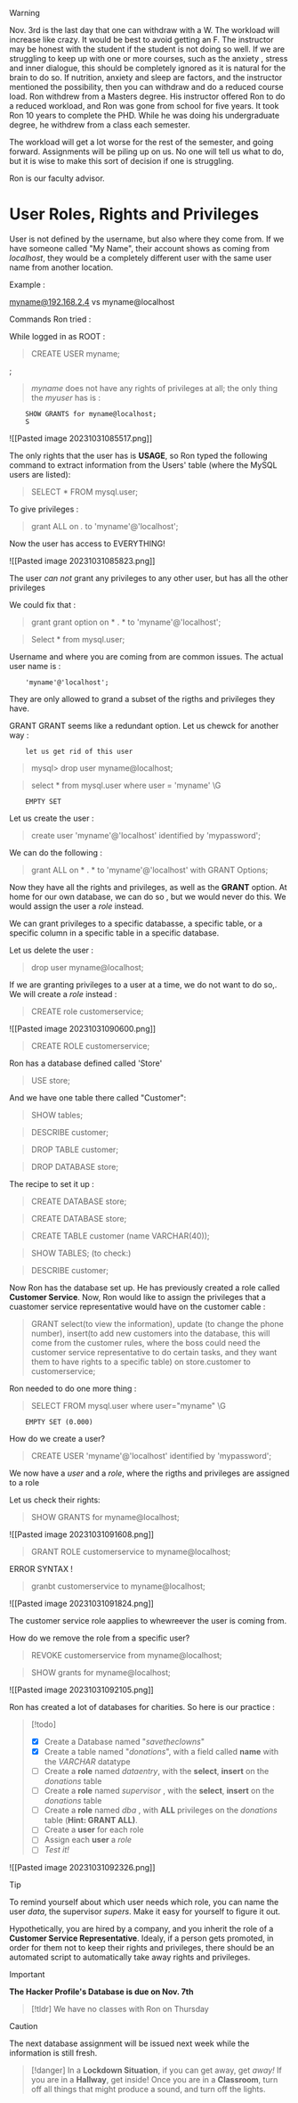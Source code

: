 

> [!warning] 
>  Nov. 3rd is the last day that one can withdraw with a W. The workload will increase like crazy. It would be best to avoid getting an F. The instructor may be honest with the student if the student is not doing so well. If we are struggling to keep up with one or more courses, such as  the anxiety , stress and inner dialogue, this should be completely ignored as it is natural for the brain to do so. If nutrition, anxiety and sleep are factors, and the instructor mentioned the possibility, then you can withdraw and do a reduced course load. Ron withdrew from a Masters degree. His instructor offered Ron to do a reduced workload, and Ron was gone from school for five years. It took Ron 10 years to complete the PHD. While he was doing his undergraduate degree, he withdrew from a class each semester. 




The workload will get a lot worse for the rest of the semester, and going forward. Assignments will be piling up on us. No one will tell us what to do, but it is wise to make this sort of decision if one is struggling. 


Ron is our faculty advisor.




# User Roles, Rights and Privileges



User is not defined by the username, but also where they come from. If we have someone called "My Name", their account shows as coming from *localhost*, they would be a completely different user with the same user name from another location. 



Example : 

myname@192.168.2.4 vs myname@localhost



Commands Ron tried : 

While logged in as ROOT : 

>CREATE USER myname;

;
>*myname* does not have any rights of privileges at all; the only thing the *myuser* has is :


		SHOW GRANTS for myname@localhost;
		S
		
![[Pasted image 20231031085517.png]]



The only rights that the user has is **USAGE**, so Ron typed the following command to extract information from the Users' table (where the MySQL users are listed): 


>SELECT *  FROM mysql.user;


To give privileges : 


> grant ALL on *.* to 'myname'@'localhost';


Now the user has access to EVERYTHING!


![[Pasted image 20231031085823.png]]



The user *can not* grant any privileges to any other user, but has all the other privileges


We could fix that : 


>grant grant option on * . *  to 'myname'@'localhost';



>Select * from mysql.user;



Username and where you are coming from are common issues. The actual user name is : 

		'myname'@'localhost';


They are only allowed to grand a subset of the rigths and privileges they have. 


GRANT GRANT seems like a redundant option. Let us chewck for another way : 

		let us get rid of this user


>mysql> drop user myname@localhost;


>select * from mysql.user where user = 'myname' \G


		EMPTY SET


Let us create the user : 


>create user 'myname'@'localhost' identified by 'mypassword';



We can do the following : 


>grant ALL on * . * to 'myname'@'localhost' with GRANT Options;



Now they have all the rights and privileges, as well as the **GRANT** option. At home for our own database, we can do so , but we would never do this. We would assign the user a *role* instead.


We can grant privileges to a specific databasse, a specific table, or a specific column in a specific table in a specific database. 

Let us delete the user : 

>drop user myname@localhost;


If we are granting privileges to a user at a time, we do not want to do so,. We will create a *role* instead : 



> CREATE role customerservice;



![[Pasted image 20231031090600.png]]


>CREATE ROLE customerservice; 



Ron has a database defined called 'Store'


>USE store; 


And we have one table there called "Customer": 


>SHOW tables;



>DESCRIBE customer; 




>DROP TABLE customer;



>DROP DATABASE store;





The recipe to set it up : 


>CREATE DATABASE store;


>CREATE DATABASE store;



>CREATE TABLE customer (name VARCHAR(40));


>SHOW TABLES; (to check:)


>DESCRIBE customer;



Now Ron has the database set up. He has previously created a role called **Customer Service**. Now, Ron would like to assign the privileges that a cuastomer service representative would have on the customer cable : 



>GRANT select(to view the information), update (to change the phone number), insert(to add new customers into the database, this will come from the customer rules, where the boss could need the customer service representative to do certain tasks, and they want them to have rights to a specific table) on store.customer to customerservice; 



Ron needed to do one more thing :


>SELECT FROM mysql.user where user="myname" \G


		EMPTY SET (0.000)


How do we create a user? 


>CREATE USER 'myname'@'localhost' identified by 'mypassword';


We now have a *user* and a *role*, where the rigths and privileges are assigned to a role 



Let us check their rights: 


>SHOW GRANTS for myname@localhost;


![[Pasted image 20231031091608.png]]



>GRANT ROLE customerservice to myname@localhost;


ERROR SYNTAX !



>granbt customerservice to myname@localhost;


![[Pasted image 20231031091824.png]]



The customer service role aapplies to whewreever the user is coming from.


How do we remove the role from a specific user? 


>REVOKE customerservice from myname@localhost;




>SHOW grants for myname@localhost; 





![[Pasted image 20231031092105.png]]


Ron has created a lot of databases for charities. So here is our practice : 

> [!todo] 
> - [x] Create a Database named "*savetheclowns*"
> - [x] Create a table named "*donations*", with a field called **name** with the *VARCHAR* datatype
> - [ ] Create a **role** named *dataentry*, with the **select**, **insert** on the *donations* table
> - [ ] Create a **role** named *supervisor* , with the **select**, **insert** on the *donations* table
> - [ ] Create a **role** named *dba* , with **ALL** privileges on the *donations* table (**Hint: GRANT ALL)**. 
> - [ ] Create a **user** for each role
> - [ ] Assign each **user** a *role*
> - [ ] *Test it!*



![[Pasted image 20231031092326.png]]






> [!tip] 
> To remind yourself about which user needs which role, you can name the user *data*, the supervisor *supers*. Make it easy for yourself to figure it out. 
> 


Hypothetically, you are hired by a company, and you inherit the role of a **Customer Service Representative**. Idealy, if a person gets promoted, in order for them not to keep their rights and privileges, there should be an automated script to automatically take away rights and privileges. 



> [!important] 
> **The Hacker Profile's Database is due on Nov. 7th**




>[!tldr] 
>We have no classes with Ron on Thursday 


> [!caution] 
> The next database assignment will be issued next week while the information is still fresh.
> 


> [!danger] 
> In a **Lockdown Situation**, if you can get away, get *away!*
> If you are in a **Hallway**, get inside!
> Once you are in a **Classroom**, turn off all things that might produce a sound, and turn off the lights. 



